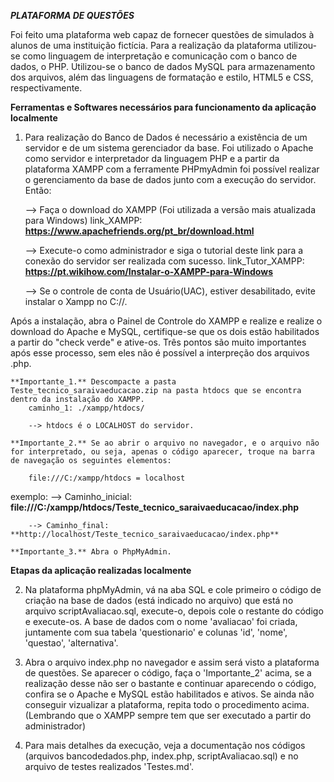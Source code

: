 ***PLATAFORMA DE QUESTÕES***

Foi feito uma plataforma web capaz de fornecer questões de simulados à alunos de uma instituição fictícia. Para a realização da plataforma utilizou-se como linguagem de interpretação e comunicação com o banco de dados, o PHP. Utilizou-se o banco de dados MySQL para armazenamento dos arquivos, além das linguagens de formatação e estilo, HTML5 e CSS, respectivamente.

 **Ferramentas e Softwares necessários para funcionamento da aplicação localmente**

1. Para realização do Banco de Dados é necessário a existência de um servidor e de um sistema gerenciador da base. Foi utilizado o Apache como servidor e interpretador da linguagem PHP e a partir da plataforma XAMPP com a ferramente PHPmyAdmin foi possível realizar o gerenciamento da base de dados junto com a execução do servidor. 
Então:  

	--> Faça o download do XAMPP (Foi utilizada a versão mais atualizada para Windows)
		link_XAMPP: **https://www.apachefriends.org/pt_br/download.html**
		
	--> Execute-o como administrador e siga o tutorial deste link para a conexão do servidor ser realizada com sucesso. 
		link_Tutor_XAMPP: **https://pt.wikihow.com/Instalar-o-XAMPP-para-Windows**
		
	--> Se o controle de conta de Usuário(UAC), estiver desabilitado, evite instalar o Xampp no C://.

Após a instalação, abra o Painel de Controle do XAMPP e realize e realize o download do Apache e MySQL, certifique-se que os dois estão habilitados a partir do "check verde" e ative-os. Três pontos são muito importantes após esse processo, sem eles não é possível a interpreção dos arquivos .php. 

	**Importante_1.** Descompacte a pasta Teste_tecnico_saraivaeducacao.zip na pasta htdocs que se encontra dentro da instalação do XAMPP. 
		caminho_1: ./xampp/htdocs/

		--> htdocs é o LOCALHOST do servidor.

	**Importante_2.** Se ao abrir o arquivo no navegador, e o arquivo não for interpretado, ou seja, apenas o código aparecer, troque na barra de navegação os seguintes elementos:

		file:///C:/xampp/htdocs = localhost
exemplo:
		--> Caminho_inicial: **file:///C:/xampp/htdocs/Teste_tecnico_saraivaeducacao/index.php**

		--> Caminho_final: **http://localhost/Teste_tecnico_saraivaeducacao/index.php**

	**Importante_3.** Abra o PhpMyAdmin.

 **Etapas da aplicação realizadas localmente**

2. Na plataforma phpMyAdmin, vá na aba SQL e cole primeiro o código de criação na base de dados (está indicado no arquivo) que está no arquivo scriptAvaliacao.sql, execute-o, depois cole o restante do código e execute-os. A base de dados com o nome 'avaliacao' foi criada, juntamente com sua tabela 'questionario' e colunas 'id', 'nome', 'questao', 'alternativa'.

3. Abra o arquivo index.php no navegador e assim será visto a plataforma de questões. Se aparecer o código, faça o 'Importante_2' acima, se a realização desse não ser o bastante e continuar aparecendo o código, confira se o Apache e MySQL estão habilitados e ativos. Se ainda não conseguir vizualizar a plataforma, repita todo o procedimento acima. (Lembrando que o XAMPP sempre tem que ser executado a partir do administrador)

4. Para mais detalhes da execução, veja a documentação nos códigos (arquivos bancodedados.php, index.php, scriptAvaliacao.sql) e no arquivo de testes realizados 'Testes.md'.
